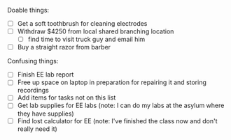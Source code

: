 Doable things:
- [ ] Get a soft toothbrush for cleaning electrodes
- [ ] Withdraw $4250 from local shared branching location
   - [ ] find time to visit truck guy and email him
- [ ] Buy a straight razor from barber

Confusing things:
- [ ] Finish EE lab report
- [ ] Free up space on laptop in preparation for repairing it and storing recordings
- [ ] Add items for tasks not on this list
- [ ] Get lab supplies for EE labs (note: I can do my labs at the asylum where they have supplies)
- [ ] Find lost calculator for EE (note: I've finished the class now and don't really need it)

